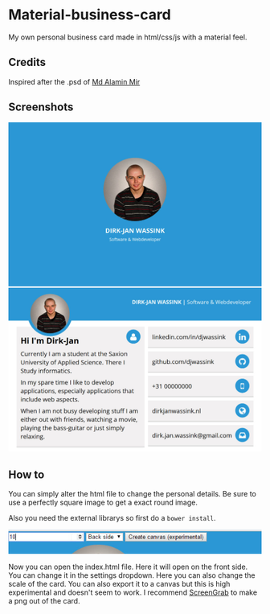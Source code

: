# Material-business-card
My own personal business card made in html/css/js with a material feel.

## Credits
Inspired after the .psd of [Md Alamin Mir](http://www.materialup.com/posts/free-resume-with-businesscard)

## Screenshots
![Front screenshot](front.jpg)
![Back screenshot](back.jpg)

## How to
You can simply alter the html file to change the personal details. Be sure to use a perfectly square image to get a exact round image.

Also you need the external librarys so first do a `bower install`.

![Settings](howto.jpg)

Now you can open the index.html file. Here it will open on the front side. You can change it in the settings dropdown. Here you can also change the scale of the card. You can also export it to a canvas but this is high experimental and doesn't seem to work. I recommend [ScreenGrab](https://addons.mozilla.org/nl/firefox/addon/screengrab-fix-version/) to make a png out of the card.
